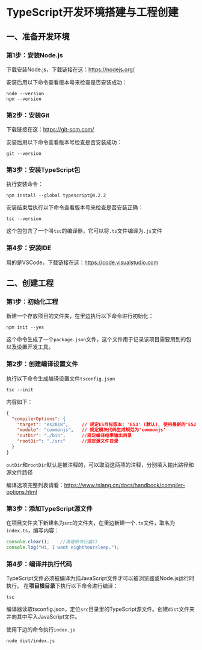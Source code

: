 # TypeScript开发环境搭建与工程创建



## 一、准备开发环境

### 第1步：安装Node.js

下载安装Node.js，下载链接在这：https://nodejs.org/

安装后用以下命令查看版本号来检查是否安装成功：

```
node --version
npm --version
```

### 第2步：安装Git

下载链接在这：https://git-scm.com/ 

安装后用以下命令查看版本号检查是否安装成功：

```
git --version
```

### 第3步：安装TypeScript包

执行安装命令：

```
npm install --global typescript@4.2.2
```

安装结束后执行以下命令查看版本号来检查是否安装正确：

```
tsc --version
```

这个包包含了一个叫`tsc`的编译器，它可以将`.ts`文件编译为`.js`文件

### 第4步：安装IDE

用的是VSCode，下载链接在这：https://code.visualstudio.com



## 二、创建工程

### 第1步：初始化工程

新建一个存放项目的文件夹，在里边执行以下命令进行初始化：

```
npm init --yes
```

这个命令生成了一个`package.json`文件，这个文件用于记录该项目需要用到的包以及设置开发工具。

### 第2步：创建编译设置文件

执行以下命令生成编译设置文件`tsconfig.json`

```
tsc --init
```

内容如下：

```json
{
  "compilerOptions": {
    "target": "es2018",		// 规定ES目标版本: 'ES3' (默认), 使用最新的'ES2018'或者'ESNEXT'
    "module": "commonjs",	// 规定模块代码生成规范为'commonjs'
    "outDir": "./bin",		//规定编译结果输出目录
    "rootDir": "./src"		//规定源文件目录
  }
}

```

`outDir`和`rootDir`默认是被注释的，可以取消这两项的注释，分别填入输出路径和源文件路径

编译选项完整列表请看：https://www.tslang.cn/docs/handbook/compiler-options.html

### 第3步：添加TypeScript源文件

在项目文件夹下新建名为`src`的文件夹，在里边新建一个`.ts`文件，取名为`index.ts`，编写内容：

```typescript
console.clear();	//清理命令行窗口
console.log("Hi, I want eighthoursleep.");
```

### 第4步：编译并执行代码

TypeScript文件必须被编译为纯JavaScript文件才可以被浏览器或Node.js运行时执行。
在**项目根目录**下执行以下命令进行编译：

```
tsc
```

编译器读取tsconfig.json，定位`src`目录里的TypeScript源文件。创建`dist`文件夹并向其中写入JavaScript文件。

使用下边的命令执行`index.js`

```
node dist/index.js
```
